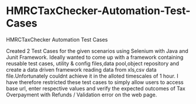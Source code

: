 # HMRCTaxChecker-Automation-Test-Cases
HMRCTaxChecker Automation Test Cases

Created 2 Test Cases for the given scenarios using Selenium with Java and Junit Framework.
Ideally wanted to come up with a framework containing reusable test cases, utility & config files,data pool,object repository and create a data driven framework reading data from xls,csv data file.Unfortunately couldnt achieve it in the alloted timescales of 1 hour.
I have therefore restricted these test cases to simply allow users to access base url, enter respective values and verify the expected outcomes of Tax Overpayment with Refunds / Validation error on the web page.

